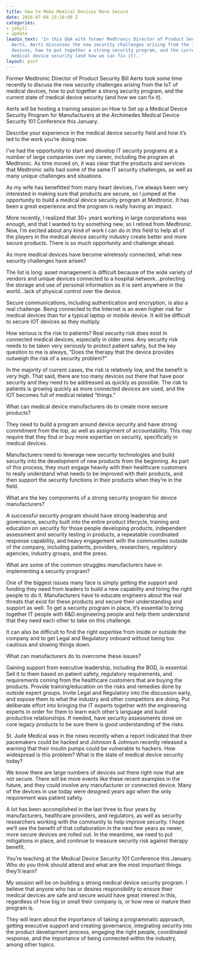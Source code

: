 ```yaml
---
title: How to Make Medical Devices More Secure
date: 2016-07-08 23:18:00 Z
categories:
- jekyll
- update
leadin_text: 'In this Q&A with former Medtronic Director of Product Security Bill
  Aerts, Aerts discusses the new security challenges arising from the IoT of medical
  devices, how to put together a strong security program, and the current state of
  medical device security (and how we can fix it). '
layout: post
---
```


Former Medtronic Director of Product Security Bill Aerts took some time recently to discuss the new security challenges arising from the IoT of medical devices, how to put together a strong security program, and the current state of medical device security (and how we can fix it). 

Aerts will be hosting a training session on How to Set up a Medical Device Security Program for Manufacturers at the Archimedes Medical Device Security 101 Conference this January. 

Describe your experience in the medical device security field and how it’s led to the work you’re doing now.

I’ve had the opportunity to start and develop IT security programs at a number of large companies over my career, including the program at Medtronic. As time moved on, it was clear that the products and services that Medtronic sells had some of the same IT security challenges, as well as many unique challenges and situations.

As my wife has benefitted from many heart devices, I’ve always been very interested in making sure that products are secure, so I jumped at the opportunity to build a medical device security program at Medtronic. It has been a great experience and the program is really having an impact.

More recently, I realized that 30+ years working in large corporations was enough, and that I wanted to try something new, so I retired from Medtronic. Now, I’m excited about any kind of work I can do in this field to help all of the players in the medical device security industry create better and more secure products. There is so much opportunity and challenge ahead.

As more medical devices have become wirelessly connected, what new security challenges have arisen?

The list is long: asset management is difficult because of the wide variety of vendors and unique devices connected to a hospital network...protecting the storage and use of personal information as it is sent anywhere in the world...lack of physical control over the device.

Secure communications, including authentication and encryption, is also a real challenge. Being connected to the Internet is an even higher risk for medical devices than for a typical laptop or mobile device. It will be difficult to secure IOT devices as they multiply.

How serious is the risk to patients?
Real security risk does exist in connected medical devices, especially in older ones. Any security risk needs to be taken very seriously to protect patient safety, but the key question to me is always, “Does the therapy that the device provides outweigh the risk of a security problem?”

In the majority of current cases, the risk is relatively low, and the benefit is very high. That said, there are too many devices out there that have poor security and they need to be addressed as quickly as possible. The risk to patients is growing quickly as more connected devices are used, and the IOT becomes full of medical related “things.”

What can medical device manufacturers do to create more secure products?

They need to build a program around device security and have strong commitment from the top, as well as assignment of accountability. This may require that they find or buy more expertise on security, specifically in medical devices.

Manufacturers need to leverage new security technologies and build security into the development of new products from the beginning. As part of this process, they must engage heavily with their healthcare customers to really understand what needs to be improved with their products, and then support the security functions in their products when they’re in the field.

What are the key components of a strong security program for device manufacturers?

A successful security program should have strong leadership and governance, security built into the entire product lifecycle, training and education on security for those people developing products, independent assessment and security testing in products, a repeatable coordinated response capability, and heavy engagement with the communities outside of the company, including patients, providers, researchers, regulatory agencies, industry groups, and the press.

What are some of the common struggles manufacturers have in implementing a security program?

One of the biggest issues many face is simply getting the support and funding they need from leaders to build a new capability and hiring the right people to do it. Manufacturers have to educate engineers about the real threats that exist for these products and secure their understanding and support as well. To get a security program in place, it’s essential to bring together IT people with R&D engineering people and help them understand that they need each other to take on this challenge.

It can also be difficult to find the right expertise from inside or outside the company and to get Legal and Regulatory onboard without being too cautious and slowing things down.

What can manufacturers do to overcome these issues?

Gaining support from executive leadership, including the BOD, is essential. Sell it to them based on patient safety, regulatory requirements, and requirements coming from the healthcare customers that are buying the products. Provide training/education on the risks and remedies done by outside expert groups. Invite Legal and Regulatory into the discussion early, and expose them to what the industry and other competitors are doing. Put deliberate effort into bringing the IT experts together with the engineering experts in order for them to learn each other’s language and build productive relationships. If needed, have security assessments done on core legacy products to be sure there is good understanding of the risks.

St. Jude Medical was in the news recently when a report indicated that their pacemakers could be hacked and Johnson & Johnson recently released a warning that their insulin pumps could be vulnerable to hackers. How widespread is this problem? What is the state of medical device security today?

We know there are large numbers of devices out there right now that are not secure. There will be more events like these recent examples in the future, and they could involve any manufacturer or connected device. Many of the devices in use today were designed years ago when the only requirement was patient safety.

A lot has been accomplished in the last three to four years by manufacturers, healthcare providers, and regulators, as well as security researchers working with the community to help improve security. I hope we’ll see the benefit of that collaboration in the next few years as newer, more secure devices are rolled out. In the meantime, we need to put mitigations in place, and continue to measure security risk against therapy benefit.

You’re teaching at the Medical Device Security 101 Conference this January. Who do you think should attend and what are the most important things they’ll learn?

My session will be on building a strong medical device security program. I believe that anyone who has or desires responsibility to ensure their medical devices are safe and secure would have great interest in this, regardless of how big or small their company is, or how new or mature their program is.

They will learn about the importance of taking a programmatic approach, getting executive support and creating governance, integrating security into the product development process, engaging the right people, coordinated response, and the importance of being connected within the industry, among other topics.